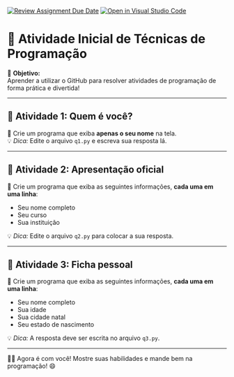 [![Review Assignment Due Date](https://classroom.github.com/assets/deadline-readme-button-22041afd0340ce965d47ae6ef1cefeee28c7c493a6346c4f15d667ab976d596c.svg)](https://classroom.github.com/a/tWLkEBJN)
[![Open in Visual Studio Code](https://classroom.github.com/assets/open-in-vscode-2e0aaae1b6195c2367325f4f02e2d04e9abb55f0b24a779b69b11b9e10269abc.svg)](https://classroom.github.com/online_ide?assignment_repo_id=19086666&assignment_repo_type=AssignmentRepo)
# 🚀 Atividade Inicial de Técnicas de Programação

🎯 **Objetivo:**  
Aprender a utilizar o GitHub para resolver atividades de programação de forma prática e divertida!

---

## 🧠 Atividade 1: Quem é você?

📌 Crie um programa que exiba **apenas o seu nome** na tela.  
💡 *Dica:* Edite o arquivo `q1.py` e escreva sua resposta lá.

---

## 🧠 Atividade 2: Apresentação oficial

📌 Crie um programa que exiba as seguintes informações, **cada uma em uma linha**:
- Seu nome completo
- Seu curso
- Sua instituição

💡 *Dica:* Edite o arquivo `q2.py` para colocar a sua resposta.

---

## 🧠 Atividade 3: Ficha pessoal

📌 Crie um programa que exiba as seguintes informações, **cada uma em uma linha**:
- Seu nome completo
- Sua idade
- Sua cidade natal
- Seu estado de nascimento

💡 *Dica:* A resposta deve ser escrita no arquivo `q3.py`.

---

👩‍💻 Agora é com você! Mostre suas habilidades e mande bem na programação! 😄
